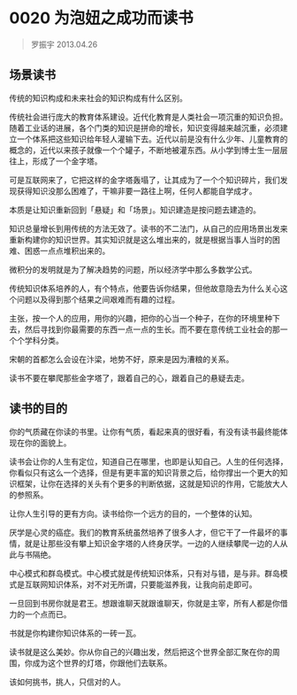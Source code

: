 # 0020 为泡妞之成功而读书
> 罗振宇 2013.04.26

## 场景读书
传统的知识构成和未来社会的知识构成有什么区别。

传统社会进行庞大的教育体系建设。近代化教育是人类社会一项沉重的知识负担。随着工业话的进展，各个门类的知识是拼命的增长，知识变得越来越沉重，必须建立一个体系把这些知识给年轻人灌输下去。近代以前是没有什么少年、儿童教育的概念的，近代以来孩子就像一个个罐子，不断地被灌东西。从小学到博士生一层层往上，形成了一个金字塔。

可是互联网来了，它把这样的金字塔轰塌了，让其成为了一个个知识碎片，我们发现获得知识没那么困难了，干嘛非要一路往上啊，任何人都能自学成才。

本质是让知识重新回到「悬疑」和「场景」。知识建造是按问题去建造的。

知识总量增长到用传统的方法无效了。读书的不二法门，从自己的应用场景出发来重新构建你的知识世界。其实知识就是这么堆出来的，就是根据当事人当时的困难、困惑一点点堆积出来的。

微积分的发明就是为了解决趋势的问题，所以经济学中那么多数学公式。

传统知识体系培养的人，有个特点，他要告诉你结果，但他故意隐去为什么关心这个问题以及得到那个结果之间艰难而有趣的过程。

主张，按一个人的应用，用你的兴趣，把你的心当一个种子，在你的环境里种下去，然后寻找到你最需要的东西一点一点的生长。而不要在意传统工业社会的那一个个学科分类。

宋朝的首都怎么会设在汴梁，地势不好，原来是因为漕粮的关系。

读书不要在攀爬那些金字塔了，跟着自己的心，跟着自己的悬疑去走。

## 读书的目的

你的气质藏在你读的书里。让你有气质，看起来真的很好看，有没有读书最终能体现在你的面貌上。

读书会让你的人生有定位，知道自己在哪里，也即是认知自己。人生的任何选择，你看似只有这么一个选择，但是有更丰富的知识背景之后，给你撑出一个更大的知识框架，让你在选择的关头有个更多的判断依据，这就是知识的作用，它能放大人的参照系。

让你人生引导的更有方向。读书给你一个远方的目的，一个整体的认知。

厌学是心灵的癌症。我们的教育系统虽然培养了很多人才，但它干了一件最坏的事情，就是让那些没有攀上知识金字塔的人终身厌学。一边的人继续攀爬一边的人从此与书隔绝。

中心模式和群岛模式。中心模式就是传统知识体系，只有对与错，是与非。群岛模式是互联网知识体系，对不对无所谓，只要能滋养我，让我向前走即可。

一旦回到书房你就是君王。想跟谁聊天就跟谁聊天，你就是主宰，所有人都是你借力的一个点而已。

书就是你构建你知识体系的一砖一瓦。

读书就是这么美妙。你从你自己的兴趣出发，然后把这个世界全部汇聚在你的周围，你成为这个世界的灯塔，你跟他们去联系。

该如何挑书，挑人，只信对的人。







